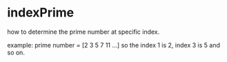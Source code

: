 # indexPrime

how to determine the prime number at specific index.

example: 
prime number = [2 3 5 7 11 ...]
so the index 1 is 2, index 3 is 5 and so on.
